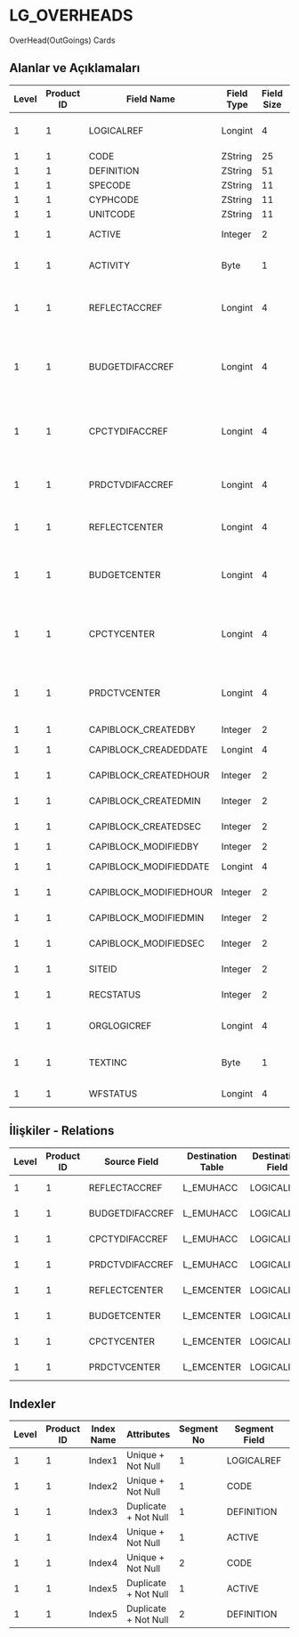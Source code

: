 # LG_OVERHEADS

OverHead(OutGoings) Cards

## Alanlar ve Açıklamaları

| Level | Product ID | Field Name | Field Type | Field Size | Field Offset | Türkçe Açıklama | Expression |
| ----- | ---------- | ---------- | ---------- | ---------- | ------------ | --------------- | ---------- |
| 1 | 1 | LOGICALREF | Longint | 4 | 0 | Genel gider (çıkış) kartı log. Ref. | OverHead(OutGoings) Card Logical Reference |
| 1 | 1 | CODE | ZString | 25 | 4 | Kod | Code |
| 1 | 1 | DEFINITION | ZString | 51 | 29 | Açıklama | Description |
| 1 | 1 | SPECODE | ZString | 11 | 80 | Özel Kod | Aux. Code |
| 1 | 1 | CYPHCODE | ZString | 11 | 91 | Yetki Kodu | Auth. Code |
| 1 | 1 | UNITCODE | ZString | 11 | 102 | Birim kodu | Unit Code |
| 1 | 1 | ACTIVE | Integer | 2 | 113 | Kullanım durumu | Usage Status |
| 1 | 1 | ACTIVITY | Byte | 1 | 115 | Genel Gider Türü Aktivitesi | Is Overhead Type Activity |
| 1 | 1 | REFLECTACCREF | Longint | 4 | 116 | Yansıtılan Genel Muhasebe Hesabı Ref. | Reflected General Ledger Account Reference |
| 1 | 1 | BUDGETDIFACCREF | Longint | 4 | 120 | Bütçe Farkları Genel Muhasebe Hesabı Referansı | Budget Differences General Ledger Account Reference |
| 1 | 1 | CPCTYDIFACCREF | Longint | 4 | 124 | Kapasite Farkı Muhasebe Hesabı Referansı | Capacity Differences General Ledger Account Reference |
| 1 | 1 | PRDCTVDIFACCREF | Longint | 4 | 128 | Verimlilik Farkı Muhasebe Hesabı Ref. | Productivity Differences General Ledger Account Reference |
| 1 | 1 | REFLECTCENTER | Longint | 4 | 132 | Yansıtma masraf merkezi ref. | Reflection Overhead Pool Reference |
| 1 | 1 | BUDGETCENTER | Longint | 4 | 136 | Bütçe Farkları Masraf Merkezi Referansı | Budget Differences Overhead Pool Reference |
| 1 | 1 | CPCTYCENTER | Longint | 4 | 140 | Kapasite Farkı Masraf Merkezi Referansı | Capacity Differences Overhead Pool Reference |
| 1 | 1 | PRDCTVCENTER | Longint | 4 | 144 | Verimlilik Farkı Masraf Merkezi Ref. | Productivity Differences Overhead Pool Reference |
| 1 | 1 | CAPIBLOCK_CREATEDBY | Integer | 2 | 148 | Oluşturan | Created By |
| 1 | 1 | CAPIBLOCK_CREADEDDATE | Longint | 4 | 150 | Oluşturulma Tarihi | Created Date |
| 1 | 1 | CAPIBLOCK_CREATEDHOUR | Integer | 2 | 154 | Oluşturulma Saati | Created Hour |
| 1 | 1 | CAPIBLOCK_CREATEDMIN | Integer | 2 | 156 | Oluşturulma Dakikası | Created Minute |
| 1 | 1 | CAPIBLOCK_CREATEDSEC | Integer | 2 | 158 | Oluşturulma Saniyesi | Created Second |
| 1 | 1 | CAPIBLOCK_MODIFIEDBY | Integer | 2 | 160 | Değiştiren | Modified By |
| 1 | 1 | CAPIBLOCK_MODIFIEDDATE | Longint | 4 | 162 | Değiştirilme Tarihi | Modified Date |
| 1 | 1 | CAPIBLOCK_MODIFIEDHOUR | Integer | 2 | 166 | Değiştirilme Saati | Modified Hour |
| 1 | 1 | CAPIBLOCK_MODIFIEDMIN | Integer | 2 | 168 | Değiştirilme Dakikası | Modified Minute |
| 1 | 1 | CAPIBLOCK_MODIFIEDSEC | Integer | 2 | 170 | Değiştirilme Saniyesi | Modified Second |
| 1 | 1 | SITEID | Integer | 2 | 172 | Veri Merkezi | Data Processing Site |
| 1 | 1 | RECSTATUS | Integer | 2 | 174 | Kayıt Durumu | Record Status |
| 1 | 1 | ORGLOGICREF | Longint | 4 | 176 | Orijinal Kayıt Log. Ref. | Original Record Logical Reference |
| 1 | 1 | TEXTINC | Byte | 1 | 180 | Ayrıntılı Açıklama İçerir | Contains Detail Description |
| 1 | 1 | WFSTATUS | Longint | 4 | 181 | Kullanımda Değil | NOT IN USE |

## İlişkiler - Relations

| Level | Product ID | Source Field | Destination Table | Destination Field | Relation Type | Extra Condition |
| ----- | ---------- | ------------ | ---------------- | ---------------- | ------------- | --------------- |
| 1 | 1 | REFLECTACCREF | L_EMUHACC | LOGICALREF | one-to-one |  |
| 1 | 1 | BUDGETDIFACCREF | L_EMUHACC | LOGICALREF | one-to-one |  |
| 1 | 1 | CPCTYDIFACCREF | L_EMUHACC | LOGICALREF | one-to-one |  |
| 1 | 1 | PRDCTVDIFACCREF | L_EMUHACC | LOGICALREF | one-to-one |  |
| 1 | 1 | REFLECTCENTER | L_EMCENTER | LOGICALREF | one-to-one |  |
| 1 | 1 | BUDGETCENTER | L_EMCENTER | LOGICALREF | one-to-one |  |
| 1 | 1 | CPCTYCENTER | L_EMCENTER | LOGICALREF | one-to-one |  |
| 1 | 1 | PRDCTVCENTER | L_EMCENTER | LOGICALREF | one-to-one |  |

## Indexler

| Level | Product ID | Index Name | Attributes | Segment No | Segment Field | Sense |
| ----- | ---------- | ---------- | ---------- | ---------- | ------------- | ----- |
| 1 | 1 | Index1 | Unique + Not Null | 1 | LOGICALREF | Ascending |
| 1 | 1 | Index2 | Unique + Not Null | 1 | CODE | Ascending |
| 1 | 1 | Index3 | Duplicate + Not Null | 1 | DEFINITION | Ascending |
| 1 | 1 | Index4 | Unique + Not Null | 1 | ACTIVE | Ascending |
| 1 | 1 | Index4 | Unique + Not Null | 2 | CODE | Ascending |
| 1 | 1 | Index5 | Duplicate + Not Null | 1 | ACTIVE | Ascending |
| 1 | 1 | Index5 | Duplicate + Not Null | 2 | DEFINITION | Ascending |
